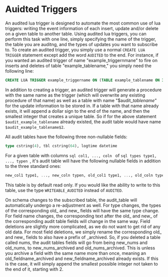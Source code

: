 # Auidted Triggers

An audited lua trigger is designed to automate the most common use of lua triggers: writing the event information of each insert, update and/or delete on a given table to another table. Using audited lua triggers, you can perform this task with one line, simply specifying the name of the trigger, the table you are auditng, and the types of updates you want to subscribe to. To create an audited trigger, you simply use a normal ```CREATE LUA TRIGGER``` statement except add the word ```AUDITED``` to the end. For instance, if you wanted an audited trigger of name "example_triggernmane" to fire on inserts and deletes of table "example_tablename," you simply need the following line:

```sql
CREATE LUA TRIGGER example_triggername ON (TABLE example_tablename ON INSERT AND UPDATE) AUDITED
```

In addition to creating a trigger, an audited trigger will generate a procedure with the same name as the trigger (which will overwrite any existing procedure of that name) as well as a table with name "$audit_*tablename*" for the update information to be stored in. If a table with that name already exists, it will append a dollar sign to the end of the name, and then the smallest integer that creates a unique table. So if for the above statement ``` $audit_example_tablename ``` already existed, the audit table would have name ``` $audit_example_tablename$2 ```.

All audit tables have the following three non-nullable fields:
```sql
type cstring(4), tbl cstring(64), logtime datetime
```

For a given table with columns ```sql col1, ..., coln ``` of ```sql types type1, ..., typen ```, it's audit table will have the following nullable fields in addition to the three standard ones:
```sql
new_col1 type1, ..., new_coln typen, old_col1 type1, ..., old_coln typen
```

This table is by default read only. If you would like the ability to write to this table, use the type ```WRITEABLE_AUDITED``` instead of ```AUDITED```.

On schema changes to the subscribed table, the audit_table will automatically undergo a re-adjustment as well. For type changes, the types of the corresponding old_ and new_ fields will have the same type change. For field name changes, the corresponding text after the old_ and new_ of the corresponding audit table fields will change in the same way. Field deletions are slightly more complicated, as we do not want to get rid of any old data. For most field deletions, we simply rename the corresponding old_ and new_ fields to also have a prefix of \_archived. So, if you deleted a table called nums, the audit tables fields will go from being new_nums and old_nums, to new_nums_archived and old_nums_archived. This is unless you archive a field with the same name more than once, meaning an old_fieldname_archived and new_fieldname_archived already exists. If this is the case, it will simply append the smallest possible integer not taken to the end of it, starting with 2.
